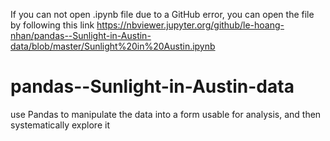 If you can not open .ipynb file due to a GitHub error, you can open the file by following this link 
https://nbviewer.jupyter.org/github/le-hoang-nhan/pandas--Sunlight-in-Austin-data/blob/master/Sunlight%20in%20Austin.ipynb

# pandas--Sunlight-in-Austin-data
use Pandas to manipulate the data into a form usable for analysis, and then systematically explore it
